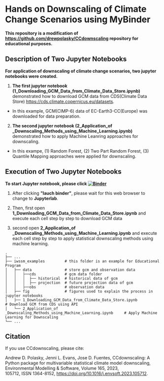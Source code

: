 # Hands on Downscaling of Climate Change Scenarios using MyBinder

**This repository is a modification of https://github.com/drewpolasky/CCdownscaling repository for educational purposes.**

Description of Two Jupyter Notebooks
------------------------------------
**For application of downscaling of climate change scenarios, two jupyter notebooks were created.**

1. **The first jupyter notebook (1_Downloading_GCM_Data_from_Climate_Data_Store.ipynb)** demonstrated how to download GCM data from CDS(Climate Data Store) https://cds.climate.copernicus.eu/datasets.
- In this example, GCM(CIMP-6) data of EC-Earth3-CC(Europe) was downloaded for data preparation.

2. **The second jupyter notebook (2_Application_of _Downscaling_Methods_using_Machine_Learning.ipynb)** demonstrated how to apply Machine Leanring approaches for downscaling.
- In this exampe, (1) Random Forest, (2) Two Part Random Forest, (3) Quantile Mapping approaches were applied for downscaling.

Execution of Two Jupyter Notebooks
------------------------------------
**To start Jupyter notebook, please click [![Binder](https://mybinder.org/badge_logo.svg)](https://mybinder.org/v2/gh/Hands-On-HydroAI-Education-Materials/CCdownscaling.git/HEAD)**

1. After clicking **"lauch binder"**, please wait for this web browser to change to **Jupyterlab**.

2. Then, first open **1_Downloading_GCM_Data_from_Climate_Data_Store.ipynb** and execute each cell step by step to download GCM data
   
3. second open **2_Application_of _Downscaling_Methods_using_Machine_Learning.ipynb** and execute each cell step by step to apply statistical downscaling methods using machine learning.

>

    .
    ├── ...
    ├── iwssm_examples         # this folder is an example for Educational Program
    │   ├── data               # store gcm and observation data
    │   │   ├──cds             # gcm data folder
    │   │   │  ├── historical  # historical data of gcm
    │   │   │  ├── projection  # future projection data of gcm
    │   │   ├──obs             # observation data 
    │   ├── fig                # figures used to explain the process in jupyter notebooks
    │   ├── 1_Downloading_GCM_Data_from_Climate_Data_Store.ipynb                   # Download GCM from CDS using API
    │   └── 2_Application_of _Downscaling_Methods_using_Machine_Learning.ipynb     # Apply Machine Learning for Downscaling
    └── ...

>


## Citation

If you use CCdownscaling, please cite:

Andrew D. Polasky, Jenni L. Evans, Jose D. Fuentes,
CCdownscaling: A Python package for multivariable statistical climate model downscaling,
Environmental Modelling & Software,
Volume 165,
2023,    
105712,
ISSN 1364-8152,
https://doi.org/10.1016/j.envsoft.2023.105712.
